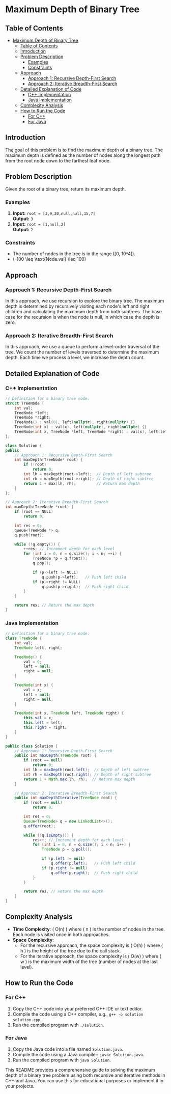 # Maximum Depth of Binary Tree

## Table of Contents

- [Maximum Depth of Binary Tree](#maximum-depth-of-binary-tree)
  - [Table of Contents](#table-of-contents)
  - [Introduction](#introduction)
  - [Problem Description](#problem-description)
    - [Examples](#examples)
    - [Constraints](#constraints)
  - [Approach](#approach)
    - [Approach 1: Recursive Depth-First Search](#approach-1-recursive-depth-first-search)
    - [Approach 2: Iterative Breadth-First Search](#approach-2-iterative-breadth-first-search)
  - [Detailed Explanation of Code](#detailed-explanation-of-code)
    - [C++ Implementation](#c-implementation)
    - [Java Implementation](#java-implementation)
  - [Complexity Analysis](#complexity-analysis)
  - [How to Run the Code](#how-to-run-the-code)
    - [For C++](#for-c)
    - [For Java](#for-java)

## Introduction

The goal of this problem is to find the maximum depth of a binary tree. The maximum depth is defined as the number of nodes along the longest path from the root node down to the farthest leaf node.

## Problem Description

Given the root of a binary tree, return its maximum depth.

### Examples

1. **Input:** `root = [3,9,20,null,null,15,7]`  
   **Output:** `3`
2. **Input:** `root = [1,null,2]`  
   **Output:** `2`

### Constraints

- The number of nodes in the tree is in the range \([0, 10^4]\).
- \(-100 \leq \text{Node.val} \leq 100\)

## Approach

### Approach 1: Recursive Depth-First Search

In this approach, we use recursion to explore the binary tree. The maximum depth is determined by recursively visiting each node's left and right children and calculating the maximum depth from both subtrees. The base case for the recursion is when the node is null, in which case the depth is zero.

### Approach 2: Iterative Breadth-First Search

In this approach, we use a queue to perform a level-order traversal of the tree. We count the number of levels traversed to determine the maximum depth. Each time we process a level, we increase the depth count.

## Detailed Explanation of Code

### C++ Implementation

```cpp
// Definition for a binary tree node.
struct TreeNode {
    int val;
    TreeNode *left;
    TreeNode *right;
    TreeNode() : val(0), left(nullptr), right(nullptr) {}
    TreeNode(int x) : val(x), left(nullptr), right(nullptr) {}
    TreeNode(int x, TreeNode *left, TreeNode *right) : val(x), left(left), right(right) {}
};

class Solution {
public:
    // Approach 1: Recursive Depth-First Search
    int maxDepth(TreeNode* root) {
        if (!root)
            return 0;
        int lh = maxDepth(root->left);  // Depth of left subtree
        int rh = maxDepth(root->right); // Depth of right subtree
        return 1 + max(lh, rh);         // Return max depth
    }
};

// Approach 2: Iterative Breadth-First Search
int maxDepth(TreeNode *root) {
    if (root == NULL)
        return 0;

    int res = 0;
    queue<TreeNode *> q;
    q.push(root);

    while (!q.empty()) {
        ++res; // Increment depth for each level
        for (int i = 0, n = q.size(); i < n; ++i) {
            TreeNode *p = q.front();
            q.pop();

            if (p->left != NULL)
                q.push(p->left);   // Push left child
            if (p->right != NULL)
                q.push(p->right);  // Push right child
        }
    }

    return res; // Return the max depth
}
```

### Java Implementation

```java
// Definition for a binary tree node.
class TreeNode {
    int val;
    TreeNode left, right;

    TreeNode() {
        val = 0;
        left = null;
        right = null;
    }

    TreeNode(int x) {
        val = x;
        left = null;
        right = null;
    }

    TreeNode(int x, TreeNode left, TreeNode right) {
        this.val = x;
        this.left = left;
        this.right = right;
    }
}

public class Solution {
    // Approach 1: Recursive Depth-First Search
    public int maxDepth(TreeNode root) {
        if (root == null)
            return 0;
        int lh = maxDepth(root.left);  // Depth of left subtree
        int rh = maxDepth(root.right); // Depth of right subtree
        return 1 + Math.max(lh, rh);  // Return max depth
    }

    // Approach 2: Iterative Breadth-First Search
    public int maxDepthIterative(TreeNode root) {
        if (root == null)
            return 0;

        int res = 0;
        Queue<TreeNode> q = new LinkedList<>();
        q.offer(root);

        while (!q.isEmpty()) {
            res++; // Increment depth for each level
            for (int i = 0, n = q.size(); i < n; i++) {
                TreeNode p = q.poll();

                if (p.left != null)
                    q.offer(p.left);   // Push left child
                if (p.right != null)
                    q.offer(p.right);  // Push right child
            }
        }

        return res; // Return the max depth
    }
}
```

## Complexity Analysis

- **Time Complexity**: \( O(n) \) where \( n \) is the number of nodes in the tree. Each node is visited once in both approaches.
- **Space Complexity**:
  - For the recursive approach, the space complexity is \( O(h) \) where \( h \) is the height of the tree due to the call stack.
  - For the iterative approach, the space complexity is \( O(w) \) where \( w \) is the maximum width of the tree (number of nodes at the last level).

## How to Run the Code

### For C++

1. Copy the C++ code into your preferred C++ IDE or text editor.
2. Compile the code using a C++ compiler, e.g., `g++ -o solution solution.cpp`.
3. Run the compiled program with `./solution`.

### For Java

1. Copy the Java code into a file named `Solution.java`.
2. Compile the code using a Java compiler: `javac Solution.java`.
3. Run the compiled program with `java Solution`.

This README provides a comprehensive guide to solving the maximum depth of a binary tree problem using both recursive and iterative methods in C++ and Java. You can use this for educational purposes or implement it in your projects.
